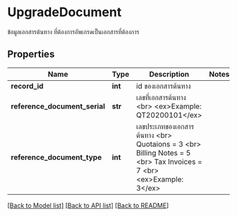 # UpgradeDocument

ข้อมูลเอกสารต้นทาง ที่ต้องการอัพเกรดเป็นเอกสารที่ต้องการ
## Properties
Name | Type | Description | Notes
------------ | ------------- | ------------- | -------------
**record_id** | **int** | id ของเอกสารต้นทาง | 
**reference_document_serial** | **str** | เลขที่เอกสารต้นทาง &lt;br&gt; &lt;ex&gt;Example: QT20200101&lt;/ex&gt; | 
**reference_document_type** | **int** | เลขประเภทของเอกสารต้นทาง &lt;br&gt; Quotaions &#x3D; 3 &lt;br&gt; Billing Notes &#x3D; 5 &lt;br&gt; Tax Invoices &#x3D; 7 &lt;br&gt; &lt;ex&gt;Example: 3&lt;/ex&gt; | 

[[Back to Model list]](../README.md#documentation-for-models) [[Back to API list]](../README.md#documentation-for-api-endpoints) [[Back to README]](../README.md)


